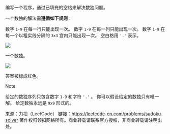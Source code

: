 编写一个程序，通过已填充的空格来解决数独问题。

一个数独的解法需**遵循如下规则**：

数字 ```1-9``` 在每一行只能出现一次。
数字 ```1-9``` 在每一列只能出现一次。
数字 ```1-9``` 在每一个以粗实线分隔的 ```3x3``` 宫内只能出现一次。
空白格用 ```'.'``` 表示。

![](https://github.com/Zhenghao-Liu/LeetCode_problem-and-solution/blob/master/37.(重要)解数独/250px-Sudoku-by-L2G-20050714.svg.png)

一个数独。

![](https://github.com/Zhenghao-Liu/LeetCode_problem-and-solution/blob/master/37.(重要)解数独/250px-Sudoku-by-L2G-20050714_solution.svg.png)

答案被标成红色。

Note:

给定的数独序列只包含数字 ```1-9``` 和字符 ```'.'``` 。
你可以假设给定的数独只有唯一解。
给定数独永远是 ```9x9``` 形式的。

来源：力扣（LeetCode）
链接：https://leetcode-cn.com/problems/sudoku-solver
著作权归领扣网络所有。商业转载请联系官方授权，非商业转载请注明出处。
